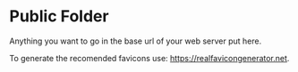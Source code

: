 # Public Folder

Anything you want to go in the base url of your web server put here.

To generate the recomended favicons use: https://realfavicongenerator.net.
